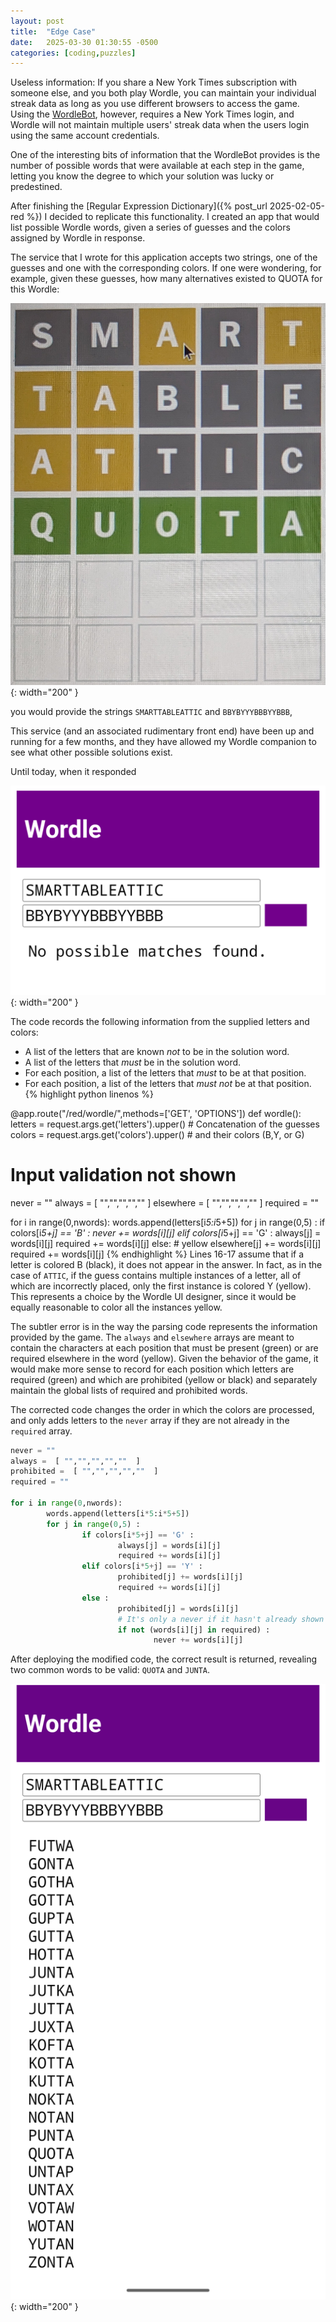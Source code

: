 ```yaml
---
layout: post
title:  "Edge Case"
date:   2025-03-30 01:30:55 -0500
categories: [coding,puzzles]
---
```

Useless information: If you share a New York Times subscription with someone else, 
and you both play Wordle, you can maintain your individual streak data as long 
as you use different browsers to access the game. Using the 
[WordleBot](https://www.nytimes.com/2022/04/07/upshot/wordle-bot-introduction.html), 
however,
requires a New York Times login, and Wordle will not maintain multiple users' 
streak data when the users login using the same account credentials.

One of the interesting bits of information that the WordleBot provides is the 
number of possible words that were available at each step in the game, letting
you know the degree to which your solution was lucky or predestined.

After finishing the [Regular Expression Dictionary]({% post_url 2025-02-05-red %}) I
decided to replicate this functionality.
I created an app that would list possible Wordle words, given a series of 
guesses and the colors assigned by Wordle in response. 

The service that I wrote for this application accepts two strings, one of the
guesses and one with the corresponding colors. If one were wondering, for example, given
these guesses, how many alternatives existed to QUOTA for this Wordle:

![default](/images/wwordle.jpg){: width="200" }

you would provide the strings `SMARTTABLEATTIC` and `BBYBYYYBBBYYBBB`,

This service (and an associated rudimentary front end) have been up and running
for a few months, and they have allowed my Wordle companion to see what other 
possible solutions exist.
<!--more-->
Until today, when it responded

![default](/images/wwbug.png){: width="200" }

The code records the following information from the supplied letters and colors:

- A list of the letters that are known *not* to be in the solution word.
- A list of the letters that *must* be in the solution word.
- For each position, a list of the letters that *must* to be at that position.
- For each position, a list of the letters that *must not* be at that position.
&nbsp;
{% highlight python linenos %}

@app.route("/red/wordle/",methods=['GET', 'OPTIONS'])
def wordle():
letters = request.args.get('letters').upper() # Concatenation of the guesses
colors = request.args.get('colors').upper()   # and their colors (B,Y, or G)

# Input validation not shown

never = ""
always =  [ "","","","",""  ]
elsewhere =  [ "","","","",""  ]
required = ""

for i in range(0,nwords):
        words.append(letters[i*5:i*5+5])
        for j in range(0,5) :
                if colors[i*5+j] == 'B' :
                        never += words[i][j] 
                elif colors[i*5+j] == 'G' :
                        always[j] = words[i][j]
                        required += words[i][j]
                else: # yellow
                        elsewhere[j] += words[i][j]
                        required += words[i][j]
{% endhighlight %}
Lines 16-17 assume that if a letter is colored B (black), it does
not appear in the answer. In fact, as in the case of `ATTIC`, if
the guess contains multiple instances of a letter, all of which are
incorrectly placed, only the first instance is colored Y (yellow).
This represents a choice by the Wordle UI designer, since it would be
equally reasonable to color all the instances yellow.

The subtler error is in the way the parsing code represents the
information provided by the game. The `always` and `elsewhere` arrays
are meant to contain the characters at each position that must be
present (green) or are required elsewhere in the word (yellow). Given
the behavior of the game, it would make more sense to record for each
position which letters are required (green) and which are prohibited
(yellow or black) and separately maintain the global lists of 
required and prohibited words.

The corrected code changes the order in which the colors 
are processed, and only adds
letters to the `never` array if they are not already in the `required`
array.


``` python
never = ""
always =  [ "","","","",""  ]
prohibited =  [ "","","","",""  ]
required = ""

for i in range(0,nwords):
        words.append(letters[i*5:i*5+5])
        for j in range(0,5) :
                if colors[i*5+j] == 'G' :
                        always[j] = words[i][j]
                        required += words[i][j]
                elif colors[i*5+j] == 'Y' :
                        prohibited[j] += words[i][j]
                        required += words[i][j]
                else : 
                        prohibited[j] = words[i][j]
                        # It's only a never if it hasn't already shown up as yellow
                        if not (words[i][j] in required) : 
                                never += words[i][j] 
```
After deploying the modified code, the correct result is returned, revealing two common words to be
valid: `QUOTA` and `JUNTA`.

![default](/images/wwnobug.png){: width="200" }


